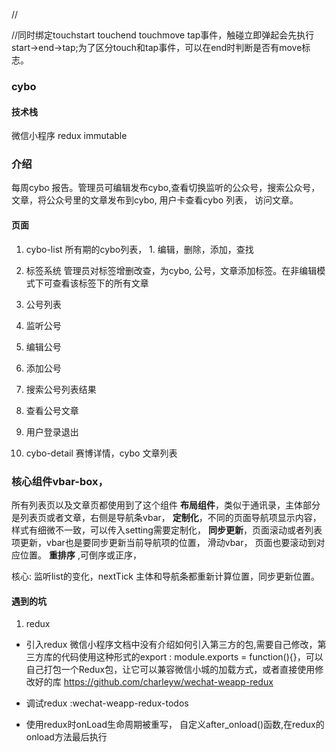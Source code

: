 //

//同时绑定touchstart touchend touchmove tap事件，触碰立即弹起会先执行start->end->tap;为了区分touch和tap事件，可以在end时判断是否有move标志。
### cybo
#### 技术栈
微信小程序
redux
immutable

### 介绍
每周cybo 报告。管理员可编辑发布cybo,查看切换监听的公众号，搜索公众号，文章，将公众号里的文章发布到cybo, 用户卡查看cybo 列表， 访问文章。
#### 页面
1. cybo-list
 所有期的cybo列表， 1. 编辑，删除，添加，查找

1. 标签系统
  管理员对标签增删改查，为cybo, 公号，文章添加标签。在非编辑模式下可查看该标签下的所有文章

3. 公号列表
  1. 监听公号
  2. 编辑公号
  3. 添加公号
  3. 搜索公号列表结果
  4. 查看公号文章
 
5. 用户登录退出

6. cybo-detail
  赛博详情，cybo 文章列表

### 核心组件vbar-box， 
所有列表页以及文章页都使用到了这个组件
**布局组件**，类似于通讯录，主体部分是列表页或者文章，右侧是导航条vbar，
**定制化**，不同的页面导航项显示内容，样式有细微不一致，可以传入setting需要定制化，
**同步更新**，页面滚动或者列表项更新，vbar也是要同步更新当前导航项的位置， 滑动vbar， 页面也要滚动到对应位置。
**重排序** ,可倒序或正序，

核心: 监听list的变化，nextTick 主体和导航条都重新计算位置，同步更新位置。

#### 遇到的坑
1. redux
  + 引入redux
    微信小程序文档中没有介绍如何引入第三方的包,需要自己修改，第三方库的代码使用这种形式的export : module.exports = function(){}，可以自己打包一个Redux包，让它可以兼容微信小城的加载方式，或者直接使用修改好的库 https://github.com/charleyw/wechat-weapp-redux

  + 调试redux :wechat-weapp-redux-todos

  + 使用redux时onLoad生命周期被重写，
   自定义after_onload()函数,在redux的onload方法最后执行

